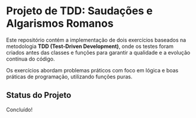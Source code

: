 # Projeto de TDD: Saudações e Algarismos Romanos

Este repositório contém a implementação de dois exercícios baseados na metodologia **TDD (Test-Driven Development)**, onde os testes foram criados antes das classes e funções para garantir a qualidade e a evolução contínua do código. 

Os exercícios abordam problemas práticos com foco em lógica e boas práticas de programação, utilizando funções puras.

## Status do Projeto
Concluído!
